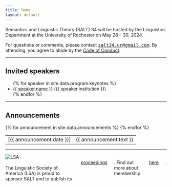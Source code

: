 ```yaml
---
title: Home
layout: default
---
```


Semantics and Linguistic Theory (SALT) 34 will be hosted by the Linguistics Department at the University of Rochester on May 28 &ndash; 30, 2024.

For questions or comments, please contact <span style="font-family: monospace">[salt34.ur@gmail.com](mailto:salt34.ur@gmail.com)</span>. By attending, you agree to abide by the [Code of Conduct](code-of-conduct/).

<hr/>

## Invited speakers

<ul id="speakers">
  {% for speaker in site.data.program.keynotes %}
  <li>
    <a href="{{ speaker.website }}">{{ speaker.name }}</a> ({{ speaker.institution }})
  </li>
  {% endfor %}
</ul>

<hr/>

## Announcements

<table class="announce">
  <tbody>
    {% for announcement in site.data.announcements %}
    <tr>
      <td class="time">
        [{{ announcement.date }}]
      </td>
      <td>
        {{ announcement.text }}
      </td>
    </tr>
    {% endfor %}
  </tbody>
</table>
<!-- <hr style="border-style: dashed; border-color: #eae9e6"> -->

<hr/>

<div class="row">
  <div class="three columns" style="text-align: center;">
    <img id="lsa-logo" alt="LSA" src="{{ "assets/images/lsa-logo.svg" | relative_url }}" />
  </div>
  <div class="nine columns">
    <br/>
    The Linguistic Society of America (LSA) is proud to sponsor SALT and to publish its <a href="https://journals.linguisticsociety.org/proceedings/index.php/SALT">proceedings</a>. Find out more about membership <a href="https://www.linguisticsociety.org/join">here</a>.
  </div>
</div>